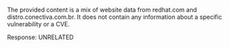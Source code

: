 The provided content is a mix of website data from redhat.com and distro.conectiva.com.br. It does not contain any information about a specific vulnerability or a CVE.

Response: UNRELATED